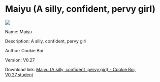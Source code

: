 # Maiyu (A silly, confident, pervy girl)

<img src = "https://raw.githubusercontent.com/Arbiter1223/Koukou-Gurashi-Custom-Students/master/Students/Files/Maiyu%20(A%20silly%2C%20confident%2C%20pervy%20girl).png">

Name: Maiyu

Description: A silly, confident, pervy girl

Author: Cookie Boi

Version: V0.27

Download link: <a href="https://raw.githubusercontent.com/Arbiter1223/Koukou-Gurashi-Custom-Students/master/Students/Files/Maiyu%20(A%20silly%2C%20confident%2C%20pervy%20girl)%20-%20Cookie%20Boi%2C%20V0.27.student">Maiyu (A silly, confident, pervy girl) - Cookie Boi, V0.27.student</a>
